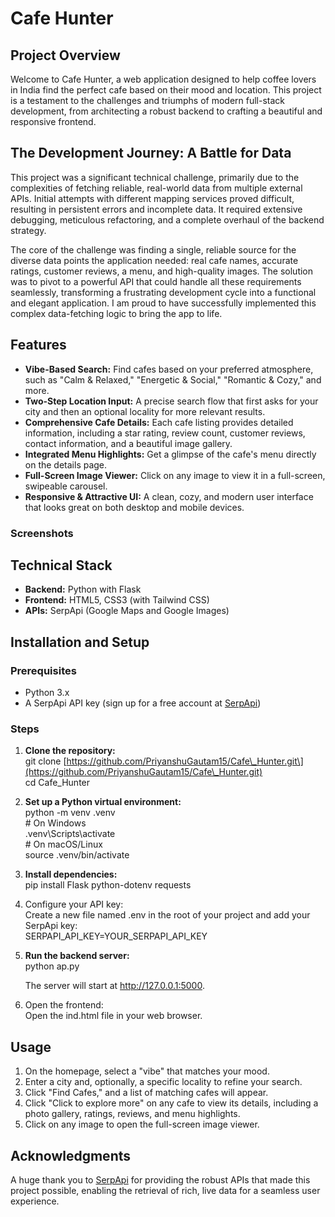 # **Cafe Hunter**

## **Project Overview**

Welcome to Cafe Hunter, a web application designed to help coffee lovers in India find the perfect cafe based on their mood and location. This project is a testament to the challenges and triumphs of modern full-stack development, from architecting a robust backend to crafting a beautiful and responsive frontend.

## **The Development Journey: A Battle for Data**

This project was a significant technical challenge, primarily due to the complexities of fetching reliable, real-world data from multiple external APIs. Initial attempts with different mapping services proved difficult, resulting in persistent errors and incomplete data. It required extensive debugging, meticulous refactoring, and a complete overhaul of the backend strategy.

The core of the challenge was finding a single, reliable source for the diverse data points the application needed: real cafe names, accurate ratings, customer reviews, a menu, and high-quality images. The solution was to pivot to a powerful API that could handle all these requirements seamlessly, transforming a frustrating development cycle into a functional and elegant application. I am proud to have successfully implemented this complex data-fetching logic to bring the app to life.

## **Features**

* **Vibe-Based Search:** Find cafes based on your preferred atmosphere, such as "Calm & Relaxed," "Energetic & Social," "Romantic & Cozy," and more.  
* **Two-Step Location Input:** A precise search flow that first asks for your city and then an optional locality for more relevant results.  
* **Comprehensive Cafe Details:** Each cafe listing provides detailed information, including a star rating, review count, customer reviews, contact information, and a beautiful image gallery.  
* **Integrated Menu Highlights:** Get a glimpse of the cafe's menu directly on the details page.  
* **Full-Screen Image Viewer:** Click on any image to view it in a full-screen, swipeable carousel.  
* **Responsive & Attractive UI:** A clean, cozy, and modern user interface that looks great on both desktop and mobile devices.

### **Screenshots**

## **Technical Stack**

* **Backend:** Python with Flask  
* **Frontend:** HTML5, CSS3 (with Tailwind CSS)  
* **APIs:** SerpApi (Google Maps and Google Images)

## **Installation and Setup**

### **Prerequisites**

* Python 3.x  
* A SerpApi API key (sign up for a free account at [SerpApi](https://serpapi.com/))

### **Steps**

1. **Clone the repository:**  
   git clone \[https://github.com/PriyanshuGautam15/Cafe\_Hunter.git\](https://github.com/PriyanshuGautam15/Cafe\_Hunter.git)  
   cd Cafe\_Hunter

2. **Set up a Python virtual environment:**  
   python \-m venv .venv  
   \# On Windows  
   .venv\\Scripts\\activate  
   \# On macOS/Linux  
   source .venv/bin/activate

3. **Install dependencies:**  
   pip install Flask python-dotenv requests

4. Configure your API key:  
   Create a new file named .env in the root of your project and add your SerpApi key:  
   SERPAPI\_API\_KEY=YOUR\_SERPAPI\_API\_KEY

5. **Run the backend server:**  
   python ap.py

   The server will start at http://127.0.0.1:5000.  
6. Open the frontend:  
   Open the ind.html file in your web browser.

## **Usage**

1. On the homepage, select a "vibe" that matches your mood.  
2. Enter a city and, optionally, a specific locality to refine your search.  
3. Click "Find Cafes," and a list of matching cafes will appear.  
4. Click "Click to explore more" on any cafe to view its details, including a photo gallery, ratings, reviews, and menu highlights.  
5. Click on any image to open the full-screen image viewer.

## **Acknowledgments**

A huge thank you to [SerpApi](https://serpapi.com/) for providing the robust APIs that made this project possible, enabling the retrieval of rich, live data for a seamless user experience.
